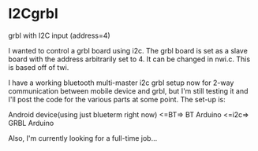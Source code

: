 I2Cgrbl
=======

grbl with I2C input (address=4)


I wanted to control a grbl board using i2c. The grbl board is set as a slave board with the address 
arbitrarily set to 4. It can be changed in nwi.c. This is based off of twi.

I have a working bluetooth multi-master i2c grbl setup now for 2-way communication between mobile 
device and grbl, but I'm still testing it and I'll post the code for the various parts at some point. 
The set-up is:

Android device(using just blueterm right now) <=BT=> BT Arduino <=i2c=> GRBL Arduino

Also, I'm currently looking for a full-time job...
